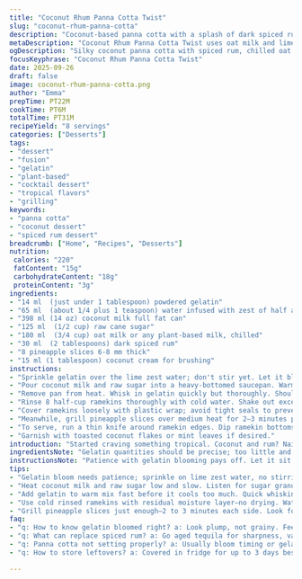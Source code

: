 ```yaml
---
title: "Coconut Rhum Panna Cotta Twist"
slug: "coconut-rhum-panna-cotta"
description: "Coconut-based panna cotta with a splash of dark spiced rum. Gelatin softened in lime-infused water for subtle zing. Coconut milk and raw cane sugar warmed till sugar melts, then gelatin folded in. Dairy component swapped to oat milk for a lighter texture. Eight half-cup ramekins rinsed cold, drained, filled carefully. Chilling timed by tactile iciness, not clock-talk. Unmolding onto grilled pineapple slices brushed with coconut cream. An aromatic, silky dessert with tropical notes, mild rum kick, and a hint of lime brightness. No eggs, gluten free, nut free, yet offers creamy indulgence with an unexpected depth from spice and fruit char."
metaDescription: "Coconut Rhum Panna Cotta Twist uses oat milk and lime-water gelatin bloom. Grilled pineapple with coconut cream adds smoky sweetness to silky dessert layers."
ogDescription: "Silky coconut panna cotta with spiced rum, chilled oat milk, and lime-gelatin bloom; grilled pineapple brushed with coconut cream adds texture and aroma."
focusKeyphrase: "Coconut Rhum Panna Cotta Twist"
date: 2025-09-26
draft: false
image: coconut-rhum-panna-cotta.png
author: "Emma"
prepTime: PT22M
cookTime: PT6M
totalTime: PT31M
recipeYield: "8 servings"
categories: ["Desserts"]
tags:
- "dessert"
- "fusion"
- "gelatin"
- "plant-based"
- "cocktail dessert"
- "tropical flavors"
- "grilling"
keywords:
- "panna cotta"
- "coconut dessert"
- "spiced rum dessert"
breadcrumb: ["Home", "Recipes", "Desserts"]
nutrition: 
 calories: "220"
 fatContent: "15g"
 carbohydrateContent: "18g"
 proteinContent: "3g"
ingredients:
- "14 ml  (just under 1 tablespoon) powdered gelatin"
- "65 ml  (about 1/4 plus 1 teaspoon) water infused with zest of half a lime"
- "398 ml (14 oz) coconut milk full fat can"
- "125 ml  (1/2 cup) raw cane sugar"
- "180 ml  (3/4 cup) oat milk or any plant-based milk, chilled"
- "30 ml  (2 tablespoons) dark spiced rum"
- "8 pineapple slices 6-8 mm thick"
- "15 ml (1 tablespoon) coconut cream for brushing"
instructions:
- "Sprinkle gelatin over the lime zest water; don't stir yet. Let it bloom about 6 minutes until plump, no grains visible. If it looks clumpy, tap gently on counter but avoid dissolving here."
- "Pour coconut milk and raw sugar into a heavy-bottomed saucepan. Warm gently over low heat. Keep stirring. Hear the sugar scrunch, then smooth out. When all sugar vanishes — no gritty spots — heat is right. Don't boil; bubbles around edges only."
- "Remove pan from heat. Whisk in gelatin quickly but thoroughly. Should melt in seconds, no lumps. Add chilled oat milk. Pour in rum last. Stir to combine, silky sheen appears, subtle thickening will start."
- "Rinse 8 half-cup ramekins thoroughly with cold water. Shake out excess but no drying—this thin water layer helps panna cotta slip free. Pour the mix evenly, fill nearly to top, leave a few mm space."
- "Cover ramekins loosely with plastic wrap; avoid tight seals to prevent condensation dripping. Refrigerate minimum 3.75 hours or until the center jiggles gently but holds shape when nudged."
- "Meanwhile, grill pineapple slices over medium heat for 2–3 minutes per side. Light char, sticky aroma, edges caramelized but still juicy. Brush lightly with coconut cream to boost richness and sheen."
- "To serve, run a thin knife around ramekin edges. Dip ramekin bottoms briefly in warm water, no more than 10 seconds, then invert onto plate with pineapple slices. The panna cotta should slide out with clean edges; if not, another quick dunk in warm water helps."
- "Garnish with toasted coconut flakes or mint leaves if desired."
introduction: "Started craving something tropical. Coconut and rum? Nailed classic combo but wanted less heavy dairy punch. Swapped milk for oat — silkier, lighter, and still creamy. Tried lime water for gelatin bloom; adds quiet zing under the dominant coconut. The rum? Not the usual amber, but darker spiced stuff — cinnamon notes cutting through the sweetness. Ramekins rinsed, no sticking. Pineapple grilled with coconut cream was last-minute but changed the game, caramelizing scent bumping dessert from everyday to memorable. Texture taught me patience; gelatine needs love or it clumps, puddings that don’t jiggle had me worried at first. Now? A cool wobbly tropical treat. Suits those after-dinner moments when every bite sings."
ingredientsNote: "Gelatin quantities should be precise; too little and the panna cotta won’t set, too much and it gels rubbery. Bloom it in lime-infused water rather than plain — personal tweak from failed sets that were bland. Coconut milk full fat brings richness but can be too thick; avoid light versions unless diluted. Sugar type matters — raw cane sugar adds a muted caramel note that white sugar lacks, balancing the rum’s warmth. Replacing cow's milk with oat milk adds a subtle nuttiness without overpowering coconut. Replace rum with aged tequila for a sharper note or nonalcoholic vanilla extract for the same depth without booze. Pineapple grilling isn’t optional; it lifts the creamy heaviness and adds a smoky sweet crunch at serve. Coconut cream brush seals in moisture and boosts aroma."
instructionsNote: "Patience with gelatin blooming pays off. Let it sit until fully swollen — rushing this leads to grainy panna cotta. Heating coconut milk and sugar gently prevents caramelizing the sugar too dark; watch for dissolving with spoon test. Stir gelatin into hot mix immediately; if the pan’s already cooling, warm slightly to dissolve well. Adding cold oat milk last avoids breaking gelatin set but still chills mix fast. Using cold rinsed ramekins makes unmolding a breeze — skip this and get stuck mess. Chill at least 4 hours but trust tactile jiggle; firm edges with a playful center is perfect set. Grilling pineapple slices just until edges char softens fibers and intensifies sugars — watch closely or it turns bitter. Use a warm water dip on ramekins for easy release but never hot water — will melt edges and ruin shape. Serve promptly, panna cotta texture changes if left at room temp long."
tips:
- "Gelatin bloom needs patience; sprinkle on lime zest water, no stirring now. Wait about 6 minutes; lumps signal uneven bloom. Tap gently if clumpy but avoid premature dissolving. Water temp and citrus oils affect bloom consistency big time. Skip or use too little gelatin, panna cotta won't set. Accurate weigh and timing keep mix silky instead of rubbery. Lime adds more than flavor; acidity tweaks gelatin activation subtly."
- "Heat coconut milk and raw sugar low and slow. Listen for sugar granules scrunching then smoothing out, quiet sound shift means dissolved. No roiling boil; bubbles at edges only avoid any caramelizing or grainy spots. Sugar type essential; raw cane sugar adds soft caramel while white can overpower or mute rum warmth. Constant stirring; stops burning on pan bottom — heavy-bottomed pan really matters."
- "Add gelatin to warm mix fast before it cools too much. Quick whisking stops lumps, gelatin melts in seconds not clumps. Then pour chilled oat milk gently; adding cold last helps cool the mix without breaking gelatin bond. Rum last; integrating dark spiced spirit seals flavor with slight oily sheen and subtle thickening soon after."
- "Use cold rinsed ramekins with residual moisture layer—no drying. Water thin film aids panna cotta slipping free; skip leads sticky mess or cracking on unmolding. Fill ramekins nearly full but leave a few mm to avoid overflow when chilling. Cover loosely; tight wrap traps condensation that can drip on panna cotta surface, causing flaws or sticky top crust."
- "Grill pineapple slices just enough—2 to 3 minutes each side. Look for edges caramelizing, aroma turns sticky yet fresh. Char adds subtle smoky bitterness that cuts pudding’s creamy richness. Brush with coconut cream right after on hot pineapple; seals moisture, boosts aroma, and adds textural contrast. Don’t skip grilling; raw pineapple texture dulls dessert’s complexity."
faq:
- "q: How to know gelatin bloomed right? a: Look plump, not grainy. Feel slight jiggle forming before adding to warm mix. Bloom too brief, gummy bits appear; too long, dries out. Lime zest water acidity helps spreading gelatin evenly. Bloom in plain water often leads to weak setting."
- "q: What can replace spiced rum? a: Go aged tequila for sharpness, vanilla extract nonalcoholic option that still gives depth. Each shifts flavor profile differently but still rich. Watch quantity; rum volume small but strong impact. Swapping changes aroma and mouthfeel distinctly."
- "q: Panna cotta not setting properly? a: Usually bloom timing or gelatin amount off. Too little gelatin means runny, too much rubbery. Blooming water temp too hot or too cold disrupts activation. Warm mix temperature when gelatin added critical. Cold oat milk added last chills mix but never breaks set."
- "q: How to store leftovers? a: Covered in fridge for up to 3 days best. Avoid airtight seal that traps condensation. Unmold first or store in ramekins. Can freeze but texture changes, gelatin toughens or weeps when thawed. Serve chilled, avoid room temp sitting; texture softens fast."

---
```

